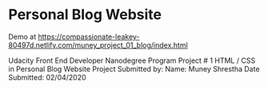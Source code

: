 # Personal Blog Website  
Demo at https://compassionate-leakey-80497d.netlify.com/muney_project_01_blog/index.html

Udacity Front End Developer Nanodegree Program
Project # 1  HTML / CSS in Personal Blog Website
Project Submitted by: 
Name: Muney Shrestha
Date Submitted: 02/04/2020
